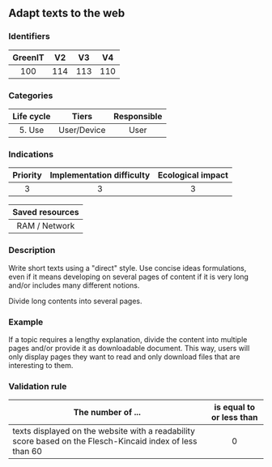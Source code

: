## Adapt texts to the web

### Identifiers

| GreenIT | V2  | V3  | V4  |
| :-----: | :-: | :-: | :-: |
|   100   | 114 | 113 | 110 |

### Categories

| Life cycle |    Tiers    | Responsible |
| :--------: | :---------: | :---------: |
|   5. Use   | User/Device |    User     |

### Indications

| Priority | Implementation difficulty | Ecological impact |
| :------: | :-----------------------: | :---------------: |
|    3     |             3             |         3         |

| Saved resources |
| :-------------: |
|  RAM / Network  |

### Description

Write short texts using a "direct" style. Use concise ideas formulations, even if it means developing on several pages of content if it is very long and/or includes many different notions.

Divide long contents into several pages.

### Example

If a topic requires a lengthy explanation, divide the content into multiple pages and/or provide it as downloadable document. This way, users will only display pages they want to read and only download files that are interesting to them.

### Validation rule

| The number of ...                                                                                         | is equal to or less than |
| --------------------------------------------------------------------------------------------------------- | :----------------------: |
| texts displayed on the website with a readability score based on the Flesch-Kincaid index of less than 60 |            0             |
